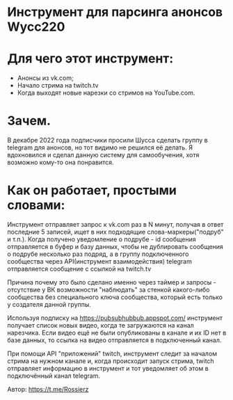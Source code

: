 # Инструмент для парсинга анонсов Wycc220

# Для чего этот инструмент:
* Анонсы из vk.com;
* Начало стрима на twitch.tv
* Когда выходят новые нарезки со стримов на YouTube.com.

# Зачем.
В декабре 2022 года подписчики просили Шусса сделать группу в telegram для анонсов, но тот видимо не решился её делать. Я вдохновился и сделал данную систему для самообучения, хотя возможно кому-то она понравится.

# Как он работает, простыми словами:
Инструмент отправляет запрос к vk.com раз в N минут, получая в ответ последние 5 записей, ищет в них подходящие слова-маркеры("подруб" и т.п.). Когда получено уведомление о подрубе - id сообщения отправляется в буфер и базу данных, чтобы не дублировать сообщения о подрубе несколько раз подряд, а в группу подключенного сообщества через API(инструмент взаимодействия) telegram отправляется сообщение с ссылкой на twitch.tv

Причина почему это было сделано именно через таймер и запросы - отсутствие у ВК возможности "наблюдать" за стенкой какого-либо сообщества без специального ключа сообщества, который есть только у создателя данной группы.

Используя подписку на https://pubsubhubbub.appspot.com/ инструмент получает список новых видео, когда те загружаются на канал нарезчика. Если видео ещё не были опубликованы в канале и их ID нет в базе данных, то ссылка на видео отправляется в подключенный канал.

При помощи API "приложений" twitch, инструмент следит за началом стрима на нужном канале и, когда происходит запуск стрима, twitch отправляет информацию в инструмент и тот уведомляет об этом в подключённый канал telegram.

Автор: https://t.me/Rossierz
